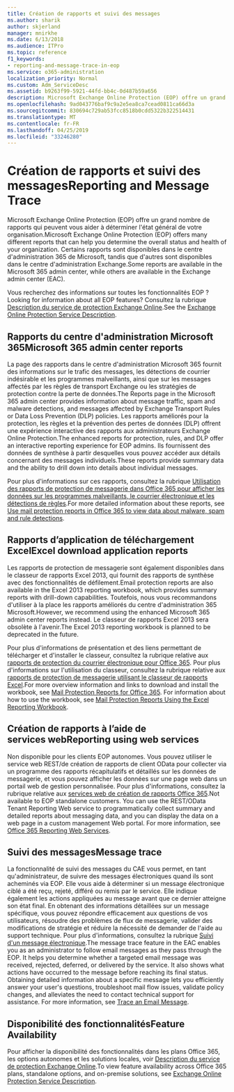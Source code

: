 ```yaml
---
title: Création de rapports et suivi des messages
ms.author: sharik
author: skjerland
manager: mnirkhe
ms.date: 6/13/2018
ms.audience: ITPro
ms.topic: reference
f1_keywords:
- reporting-and-message-trace-in-eop
ms.service: o365-administration
localization_priority: Normal
ms.custom: Adm_ServiceDesc
ms.assetid: b9263f99-5921-44fd-bb4c-0d487b59a656
description: Microsoft Exchange Online Protection (EOP) offre un grand nombre de rapports qui peuvent vous aider à déterminer l'état général de votre organisation. Certains rapports sont disponibles dans le centre d'administration 365 de Microsoft, tandis que d'autres sont disponibles dans le centre d'administration Exchange.
ms.openlocfilehash: 9ad043776baf9c9a2e5ea8ca7cead0811ca66d3a
ms.sourcegitcommit: 830694c729ab53fcc8518b0cdd5322b322514431
ms.translationtype: MT
ms.contentlocale: fr-FR
ms.lasthandoff: 04/25/2019
ms.locfileid: "33246280"
---
```

# <a name="reporting-and-message-trace"></a><span data-ttu-id="a65a6-104">Création de rapports et suivi des messages</span><span class="sxs-lookup"><span data-stu-id="a65a6-104">Reporting and Message Trace</span></span>

<span data-ttu-id="a65a6-105">Microsoft Exchange Online Protection (EOP) offre un grand nombre de rapports qui peuvent vous aider à déterminer l'état général de votre organisation.</span><span class="sxs-lookup"><span data-stu-id="a65a6-105">Microsoft Exchange Online Protection (EOP) offers many different reports that can help you determine the overall status and health of your organization.</span></span> <span data-ttu-id="a65a6-106">Certains rapports sont disponibles dans le centre d'administration 365 de Microsoft, tandis que d'autres sont disponibles dans le centre d'administration Exchange.</span><span class="sxs-lookup"><span data-stu-id="a65a6-106">Some reports are available in the Microsoft 365 admin center, while others are available in the Exchange admin center (EAC).</span></span>
  
<span data-ttu-id="a65a6-107">Vous recherchez des informations sur toutes les fonctionnalités EOP ?</span><span class="sxs-lookup"><span data-stu-id="a65a6-107">Looking for information about all EOP features?</span></span> <span data-ttu-id="a65a6-108">Consultez la rubrique [Description du service de protection Exchange Online](exchange-online-protection-service-description.md).</span><span class="sxs-lookup"><span data-stu-id="a65a6-108">See the [Exchange Online Protection Service Description](exchange-online-protection-service-description.md).</span></span>
  
## <a name="microsoft-365-admin-center-reports"></a><span data-ttu-id="a65a6-109">Rapports du centre d'administration Microsoft 365</span><span class="sxs-lookup"><span data-stu-id="a65a6-109">Microsoft 365 admin center reports</span></span>
<span data-ttu-id="a65a6-110"><a name="BKMK_office365admincenterreports"> </a></span><span class="sxs-lookup"><span data-stu-id="a65a6-110"></span></span>

<span data-ttu-id="a65a6-111">La page des rapports dans le centre d'administration Microsoft 365 fournit des informations sur le trafic des messages, les détections de courrier indésirable et les programmes malveillants, ainsi que sur les messages affectés par les règles de transport Exchange ou les stratégies de protection contre la perte de données.</span><span class="sxs-lookup"><span data-stu-id="a65a6-111">The Reports page in the Microsoft 365 admin center provides information about message traffic, spam and malware detections, and messages affected by Exchange Transport Rules or Data Loss Prevention (DLP) policies.</span></span> <span data-ttu-id="a65a6-112">Les rapports améliorés pour la protection, les règles et la prévention des pertes de données (DLP) offrent une expérience interactive des rapports aux administrateurs Exchange Online Protection.</span><span class="sxs-lookup"><span data-stu-id="a65a6-112">The enhanced reports for protection, rules, and DLP offer an interactive reporting experience for EOP admins.</span></span> <span data-ttu-id="a65a6-113">Ils fournissent des données de synthèse à partir desquelles vous pouvez accéder aux détails concernant des messages individuels.</span><span class="sxs-lookup"><span data-stu-id="a65a6-113">These reports provide summary data and the ability to drill down into details about individual messages.</span></span>
  
<span data-ttu-id="a65a6-114">Pour plus d'informations sur ces rapports, consultez la rubrique [Utilisation des rapports de protection de messagerie dans Office 365 pour afficher les données sur les programmes malveillants, le courrier électronique et les détections de règles](https://go.microsoft.com/fwlink/p/?LinkID=401102).</span><span class="sxs-lookup"><span data-stu-id="a65a6-114">For more detailed information about these reports, see [Use mail protection reports in Office 365 to view data about malware, spam and rule detections](https://go.microsoft.com/fwlink/p/?LinkID=401102).</span></span>
  
## <a name="excel-download-application-reports"></a><span data-ttu-id="a65a6-115">Rapports d’application de téléchargement Excel</span><span class="sxs-lookup"><span data-stu-id="a65a6-115">Excel download application reports</span></span>
<span data-ttu-id="a65a6-116"><a name="BKMK_exceldownloadapplicationreports"> </a></span><span class="sxs-lookup"><span data-stu-id="a65a6-116"></span></span>

<span data-ttu-id="a65a6-117">Les rapports de protection de messagerie sont également disponibles dans le classeur de rapports Excel 2013, qui fournit des rapports de synthèse avec des fonctionnalités de défilement.</span><span class="sxs-lookup"><span data-stu-id="a65a6-117">Email protection reports are also available in the Excel 2013 reporting workbook, which provides summary reports with drill-down capabilities.</span></span> <span data-ttu-id="a65a6-118">Toutefois, nous vous recommandons d'utiliser à la place les rapports améliorés du centre d'administration 365 Microsoft.</span><span class="sxs-lookup"><span data-stu-id="a65a6-118">However, we recommend using the enhanced Microsoft 365 admin center reports instead.</span></span> <span data-ttu-id="a65a6-119">Le classeur de rapports Excel 2013 sera obsolète à l'avenir.</span><span class="sxs-lookup"><span data-stu-id="a65a6-119">The Excel 2013 reporting workbook is planned to be deprecated in the future.</span></span> 
  
<span data-ttu-id="a65a6-p106">Pour plus d'informations de présentation et des liens permettant de télécharger et d'installer le classeur, consultez la rubrique relative aux [rapports de protection du courrier électronique pour Office 365](https://go.microsoft.com/fwlink/p/?LinkId=271776). Pour plus d'informations sur l'utilisation du classeur, consultez la rubrique relative aux [rapports de protection de messagerie utilisant le classeur de rapports Excel](https://go.microsoft.com/fwlink/p/?LinkId=285211).</span><span class="sxs-lookup"><span data-stu-id="a65a6-p106">For more overview information and links to download and install the workbook, see [Mail Protection Reports for Office 365](https://go.microsoft.com/fwlink/p/?LinkId=271776). For information about how to use the workbook, see [Mail Protection Reports Using the Excel Reporting Workbook](https://go.microsoft.com/fwlink/p/?LinkId=285211).</span></span>
  
## <a name="reporting-using-web-services"></a><span data-ttu-id="a65a6-122">Création de rapports à l’aide de services web</span><span class="sxs-lookup"><span data-stu-id="a65a6-122">Reporting using web services</span></span>
<span data-ttu-id="a65a6-123"><a name="BKMK_reportingusingwebservices"> </a></span><span class="sxs-lookup"><span data-stu-id="a65a6-123"></span></span>

<span data-ttu-id="a65a6-p107">Non disponible pour les clients EOP autonomes. Vous pouvez utiliser le service web REST/de création de rapports de client OData pour collecter via un programme des rapports récapitulatifs et détaillés sur les données de messagerie, et vous pouvez afficher les données sur une page web dans un portail web de gestion personnalisée. Pour plus d'informations, consultez la rubrique relative aux [services web de création de rapports Office 365](https://go.microsoft.com/fwlink/?LinkId=279926).</span><span class="sxs-lookup"><span data-stu-id="a65a6-p107">Not available to EOP standalone customers. You can use the REST/OData Tenant Reporting Web service to programmatically collect summary and detailed reports about messaging data, and you can display the data on a web page in a custom management Web portal. For more information, see [Office 365 Reporting Web Services](https://go.microsoft.com/fwlink/?LinkId=279926).</span></span>
  
## <a name="message-trace"></a><span data-ttu-id="a65a6-127">Suivi des messages</span><span class="sxs-lookup"><span data-stu-id="a65a6-127">Message trace</span></span>
<span data-ttu-id="a65a6-128"><a name="BKMK_messagetrace"> </a></span><span class="sxs-lookup"><span data-stu-id="a65a6-128"></span></span>

<span data-ttu-id="a65a6-p108">La fonctionnalité de suivi des messages du CAE vous permet, en tant qu'administrateur, de suivre des messages électroniques quand ils sont acheminés via EOP. Elle vous aide à déterminer si un message électronique ciblé a été reçu, rejeté, différé ou remis par le service. Elle indique également les actions appliquées au message avant que ce dernier atteigne son état final. En obtenant des informations détaillées sur un message spécifique, vous pouvez répondre efficacement aux questions de vos utilisateurs, résoudre des problèmes de flux de messagerie, valider des modifications de stratégie et réduire la nécessité de demander de l'aide au support technique. Pour plus d'informations, consultez la rubrique [Suivi d'un message électronique](https://go.microsoft.com/fwlink/p/?LinkID=282262).</span><span class="sxs-lookup"><span data-stu-id="a65a6-p108">The message trace feature in the EAC enables you as an administrator to follow email messages as they pass through the EOP. It helps you determine whether a targeted email message was received, rejected, deferred, or delivered by the service. It also shows what actions have occurred to the message before reaching its final status. Obtaining detailed information about a specific message lets you efficiently answer your user's questions, troubleshoot mail flow issues, validate policy changes, and alleviates the need to contact technical support for assistance. For more information, see [Trace an Email Message](https://go.microsoft.com/fwlink/p/?LinkID=282262).</span></span>
  
## <a name="feature-availability"></a><span data-ttu-id="a65a6-134">Disponibilité des fonctionnalités</span><span class="sxs-lookup"><span data-stu-id="a65a6-134">Feature Availability</span></span>
<span data-ttu-id="a65a6-135"><a name="BKMK_messagetrace"> </a></span><span class="sxs-lookup"><span data-stu-id="a65a6-135"></span></span>

<span data-ttu-id="a65a6-136">Pour afficher la disponibilité des fonctionnalités dans les plans Office 365, les options autonomes et les solutions locales, voir [Description du service de protection Exchange Online](exchange-online-protection-service-description.md).</span><span class="sxs-lookup"><span data-stu-id="a65a6-136">To view feature availability across Office 365 plans, standalone options, and on-premise solutions, see [Exchange Online Protection Service Description](exchange-online-protection-service-description.md).</span></span>
  

